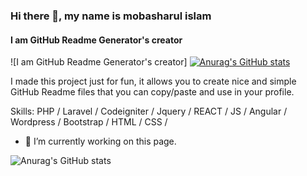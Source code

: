 ### Hi there 👋, my name is mobasharul islam
#### I am GitHub Readme Generator's creator
![I am GitHub Readme Generator's creator]
[![Anurag's GitHub stats](https://github-readme-stats.vercel.app/api?username=mobashsarulislam26)](https://github.com/anuraghazra/github-readme-stats)

I made this project just for fun, it allows you to create nice and simple GitHub Readme files that you can copy/paste and use in your profile.

Skills: PHP / Laravel / Codeigniter / Jquery / REACT / JS / Angular / Wordpress / Bootstrap / HTML / CSS /

- 🔭 I’m currently working on this page. 




![Anurag's GitHub stats](https://github-readme-stats.vercel.app/api?username=mobashsarulislam26&hide=contribs,prs)

